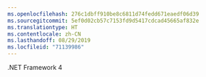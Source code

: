 ```yaml
---
ms.openlocfilehash: 276c1dbff910be8c6811d74fedd671eaedf06d39
ms.sourcegitcommit: 5ef0d02cb57c7153fd9d5417cdcad45665af832e
ms.translationtype: HT
ms.contentlocale: zh-CN
ms.lasthandoff: 08/29/2019
ms.locfileid: "71139986"
---
```

.NET Framework 4